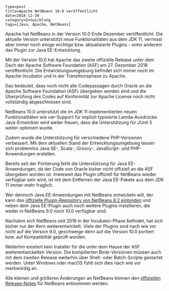 ~~~~~~
type=post
title=Apache NetBeans 10.0 veröffentlicht 
date=2018-12-30
category=Entwicklung
tags=[Java, Apache, NetBeans]
~~~~~~
Apache hat NetBeans in der Version 10.0 Ende Dezember veröffentlicht.
Die aktuelle Version unterstützt neue Funktionalitäten aus dem JDK 11, vermisst aber immer
noch einige wichtige bzw. aktualisierte Plugins - unter anderem das Plugin zur Java EE-Entwicklung.

<!--more-->

Mit der Version 10.0 hat Apache das zweite offizielle Release unter dem Dach der Apache Software Foundation (ASF) am 27. Dezember 2018 veröffentlicht. Die Entwicklungsumgebung befindet sich immer noch im Apache Incubator und in der Transitionsphase zu Apache. 

Das bedeutet, dass noch nicht alle Codepassagen durch Oracle an die Apache Software Foundation (ASF) übergeben worden sind und die Überprüfung des Codes auf Konformität zur Apache License noch nicht vollständig abgeschlossen sind.

NetBeans 10.0 unterstützt die im JDK 11 implementierten neuen Funktionalitäten wie _var_-Support für implizit typisierte Lamda-Ausdrücke. Java-Entwickler wird weiter freuen, dass die Unterstützung für JUnit 5 weiter optimiert wurde.

Zudem wurde die Unterstützung für verschiedene PHP-Versionen verbessert. Mit dem aktuellen Stand der Entwicklungsumgebung lassen sich problemlos Java SE-, Scala-, Groovy-, JavaScript- und PHP-Anwendungen erstellen.

Bereits seit der Portierung fehlt die Unterstützung für Java EE-Anwendungen, da der Code von Oracle bisher nicht offiziell an die ASF übergeben worden ist. Inwieweit das Plugin offiziell für NetBeans wieder verfügbar sein wird, ist mit dem Entfernen der Java EE-Pakete aus dem JDK 11 immer mehr fraglich.

Wer dennoch Java EE-Anwendungen mit NetBeans entwickeln will, der kann das [offizielle Plugin-Repository von NetBeans 8.2 einbinden](https://dzone.com/articles/notes-on-java-eejakarta-ee-support-for-netbeans-9) und neben dem Java EE-Plugin auch noch weitere Plugins installieren, die weder in NetBeans 9.0 noch 10.0 verfügbar sind.

Nachdem sich NetBeans seit 2016 in der Incubator-Phase befindet, hat sich bisher nur der Kern weiterentwickelt. Viele der Plugins sind nach wie vor nicht auf die Version 9.0, geschweige denn auf die Version 10.0 portiert bzw. auf Kompatibiltät geprüft worden.

Weiterhin existiert kein Installer für die unter dem Hause der ASF weiterentwickelten Version. Die kompilierten Binär-Versionen müssen auch mit dem zweiten Release weiterhin über Shell- oder Batch-Scripte gestartet werden. Unter Windows oder macOS fühlt sich dies nach wie vor merkwürdig an.

Alle kleinen und größeren Änderungen an NetBeans können den [offiziellen Release-Notes](https://cwiki.apache.org/confluence/display/NETBEANS/Apache+NetBeans+10) für NetBeans entnommen werden.


